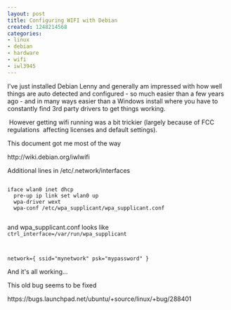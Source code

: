 ```yaml
---
layout: post
title: Configuring WIFI with Debian
created: 1248214568
categories:
- linux
- debian
- hardware
- wifi
- iwl3945
---
```

<p>
I've just installed Debian Lenny and generally am impressed with how well things are auto detected and configured - so much easier than a few years ago - and in many ways easier than a Windows install where you have to constantly find 3rd party drivers to get things working.
</p>
<p>
 However getting wifi running was a bit trickier (largely because of FCC regulations  affecting licenses and default settings).
</p>
<p>
This document got me most of the way 
</p>
<p>
http://wiki.debian.org/iwlwifi
</p>
<p>
Additional lines in /etc/.network/interfaces
</p>
<code>
iface wlan0 inet dhcp
  pre-up ip link set wlan0 up
  wpa-driver wext
  wpa-conf /etc/wpa_supplicant/wpa_supplicant.conf

</code>

and wpa_supplicant.conf looks like
<code>
ctrl_interface=/var/run/wpa_supplicant

network={
     ssid="mynetwork"
     psk="mypassword"
}
</code>

<p>And it's all working...</p>

<p>
This old bug seems to be fixed
</p>
<p>
 https://bugs.launchpad.net/ubuntu/+source/linux/+bug/288401
</p>

